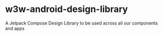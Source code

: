# w3w-android-design-library
A Jetpack Compose Design Library to be used across all our components and apps
